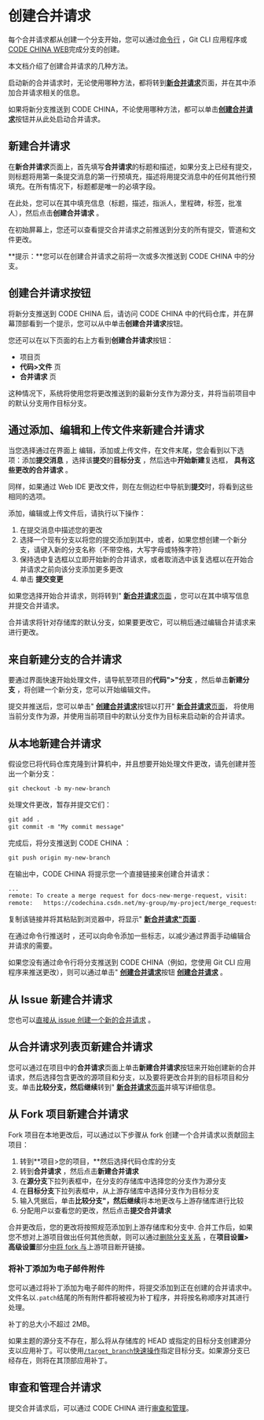 # 创建合并请求[](#创建合并请求 "Permalink")

每个合并请求都从创建一个分支开始，您可以通过[命令行](#从本地新建合并请求) ，Git CLI 应用程序或[CODE CHINA WEB](#来自新建分支的合并请求)完成分支的创建。

本文档介绍了创建合并请求的几种方法。

启动新的合并请求时，无论使用哪种方法，都将转到[**新合并请求**](#新建合并请求)页面，并在其中添加合并请求相关的信息。

如果将新分支推送到 CODE CHINA，不论使用哪种方法，都可以单击[**创建合并请求**](#创建合并请求按钮)按钮并从此处启动合并请求。

## 新建合并请求[](#new-merge-request-page "Permalink")

在**新合并请求**页面上，首先填写**合并请求**的标题和描述，如果分支上已经有提交，则标题将用第一条提交消息的第一行预填充，描述将用提交消息中的任何其他行预填充。在所有情况下，标题都是唯一的必填字段。

在此处，您可以在其中填充信息（标题，描述，指派人，里程碑，标签，批准人），然后点击**创建合并请求** 。

在初始屏幕上，您还可以查看提交合并请求之前推送到分支的所有提交，管道和文件更改。

**提示：**您可以在创建合并请求之前将一次或多次推送到 CODE CHINA 中的分支。

## 创建合并请求按钮[](#create-merge-request-button "Permalink")

将新分支推送到 CODE CHINA 后，请访问 CODE CHINA 中的代码仓库，并在屏幕顶​​部看到一个提示，您可以从中单击**创建合并请求**按钮。

您还可以在以下页面的右上方看到**创建合并请求**按钮：

*   项目页
*   **代码>文件** 页
*   **合并请求** 页

这种情况下，系统将使用您将更改推送到的最新分支作为源分支，并将当前项目中的默认分支用作目标分支。

## 通过添加、编辑和上传文件来新建合并请求[](#new-merge-request-by-adding-editing-and-uploading-a-file "Permalink")

当您选择通过在界面上 编辑，添加或上传文件，在文件末尾，您会看到以下选项：添加**提交消息** ，选择该**提交**的**目标分支** ，然后选中**开始新建**复选框， **具有这些更改的合并请求** 。

同样，如果通过 Web IDE 更改文件，则在左侧边栏中导航到**提交**时，将看到这些相同的选项。

添加，编辑或上传文件后，请执行以下操作：

1.  在提交消息中描述您的更改
2.  选择一个现有分支以将您的提交添加到其中，或者，如果您想创建一个新分支，请键入新的分支名称（不带空格，大写字母或特殊字符）
3.  保持选中复选框以立即开始新的合并请求，或者取消选中该复选框以在开始合并请求之前向该分支添加更多更改
4.  单击 **提交变更**

如果您选择开始合并请求，则将转到" [**新合并请求**页面](#新建合并请求) ，您可以在其中填写信息并提交合并请求。

合并请求将针对存储库的默认分支，如果要更改它，可以稍后通过编辑合并请求来进行更改。

## 来自新建分支的合并请求[](#new-merge-request-from-a-new-branch-created-through-the-ui "Permalink")

要通过界面快速开始处理文件，请导航至项目的**代码">"分支** ，然后单击**新建分支** ，将创建一个新分支，您可以开始编辑文件。

提交并推送后，您可以单击" [**创建合并请求**](#创建合并请求按钮)按钮以打开" [**新合并请求**页面](#新建合并请求)， 将使用当前分支作为源，并使用当前项目中的默认分支作为目标来启动新的合并请求。

## 从本地新建合并请求[](#new-merge-request-from-your-local-environment "Permalink")

假设您已将代码仓库克隆到计算机中，并且想要开始处理文件更改，请先创建并签出一个新分支：

```markdown
git checkout -b my-new-branch 
```

处理文件更改，暂存并提交它们：

```markdown
git add .
git commit -m "My commit message" 
```

完成后，将分支推送到 CODE CHINA ：

```markdown
git push origin my-new-branch 
```

在输出中，CODE CHINA 将提示您一个直接链接来创建合并请求：

```markdown
...
remote: To create a merge request for docs-new-merge-request, visit:
remote:   https://codechina.csdn.net/my-group/my-project/merge_requests/new?merge_request%5Bsource_branch%5D=my-new-branch 
```

复制该链接并将其粘贴到浏览器中，将显示" [**新合并请求"页面**](#新建合并请求) .

在通过命令行推送时 ，还可以向命令添加一些标志，以减少通过界面手动编辑合并请求的需要。

如果您没有通过命令行将分支推送到 CODE CHINA（例如，您使用 Git CLI 应用程序来推送更改），则可以通过单击" [**创建合并请求**](#创建合并请求按钮)按钮 [**创建合并请求**](#创建合并请求按钮) 。

## 从 Issue 新建合并请求[](#new-merge-request-from-an-issue "Permalink")

您也可以[直接从 issue 创建一个新的合并请求](/docs/user/project/repo/web-editor#create-a-new-branch-from-an-issue) 。

## 从合并请求列表页新建合并请求[](#new-merge-request-from-the-merge-requests-page "Permalink")

您可以通过在项目中的**合并请求**页面上单击**新建合并请求**按钮来开始创建新的合并请求，然后选择包含更改的源项目和分支，以及要将更改合并到的目标项目和分支。单击**比较分支，然后继续**转到" [**新合并请求**页面](#新建合并请求)并填写详细信息。

## 从 Fork 项目新建合并请求[](#new-merge-request-from-a-fork "Permalink")

Fork 项目在本地更改后，可以通过以下步骤从 fork 创建一个合并请求以贡献回主项目：

1.  转到**项目>您的项目，**然后选择代码仓库的分支
2.  转到**合并请求** ，然后点击**新建合并请求** 
3.  在**源分支**下拉列表框中，在分支的存储库中选择您的分支作为源分支
4.  在**目标分支**下拉列表框中，从上游存储库中选择分支作为目标分支
5.  输入凭据后，单击**比较分支"，然后继续**将本地更改与上游存储库进行比较
6.  分配用户以查看您的更改，然后点击**提交合并请求** 

合并更改后，您的更改将按照规范添加到上游存储库和分支中. 合并工作后，如果您不想对上游项目做出任何其他贡献，则可以通过[删除分支关系](/docs/user/project/settings#删除-fork-项目关系) ，在**项目设置> 高级设置**部分[中将 fork 与](/docs/user/project/settings#删除-fork-项目关系)上游项目断开链接。

### 将补丁添加为电子邮件附件[](#adding-patches-when-creating-a-merge-request-via-e-mail "Permalink")

您可以通过将补丁添加为电子邮件的附件，将提交添加到正在创建的合并请求中。文件名以`.patch`结尾的所有附件都将被视为补丁程序，并将按名称顺序对其进行处理。

补丁的总大小不超过 2MB。

如果主题的源分支不存在，那么将从存储库的 HEAD 或指定的目标分支创建源分支以应用补丁。可以使用[`/target_branch`快速操作](/docs/user/project/quick-actions)指定目标分支。如果源分支已经存在，则将在其顶部应用补丁。

## 审查和管理合并请求[](#reviewing-and-managing-merge-requests "Permalink")

提交合并请求后，可以通过 CODE CHINA 进行[审查和管理](/docs/user/project/merge-request/reviewing)。